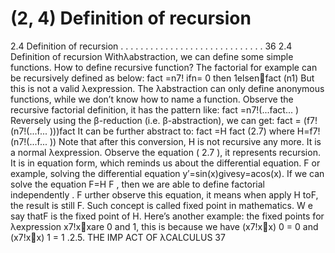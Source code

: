 # (2, 4) Definition of recursion

2.4 Definition of recursion . . . . . . . . . . . . . . . . . . . . . . . . . . . . . 36
2.4 Definition of recursion
Withλabstraction, we can define some simple functions. How to define recursive function? The factorial for example can be recursively defined as below:
fact =n7! ifn= 0 then 1elsenfact (n 1)
But this is not a valid λexpression. The λabstraction can only define anonymous
functions, while we don’t know how to name a function. Observe the recursive factorial
definition, it has the pattern like:
fact =n7!(...fact... )
Reversely using the β-reduction (i.e. β-abstraction), we can get:
fact = (f7!(n7!(...f... )))fact
It can be further abstract to:
fact =H fact (2.7)
where
H=f7!(n7!(...f... ))
Note that after this conversion, H is not recursive any more. It is a normal λexpression. Observe the equation ( 2.7 ), it represents recursion. It is in equation form, which
reminds us about the differential equation. F or example, solving the differential equation
y′=sin(x)givesy=a cos(x). If we can solve the equation F=H F , then we are able
to define factorial independently . F urther observe this equation, it means when apply H
toF, the result is still F. Such concept is called fixed point in mathematics. W e say
thatF is the fixed point of H. Here’s another example: the fixed points for λexpression
x7!xxare 0 and 1, this is because we have (x7!xx) 0 = 0 and (x7!xx) 1 = 1 .2.5. THE IMP ACT OF λCALCULUS 37
